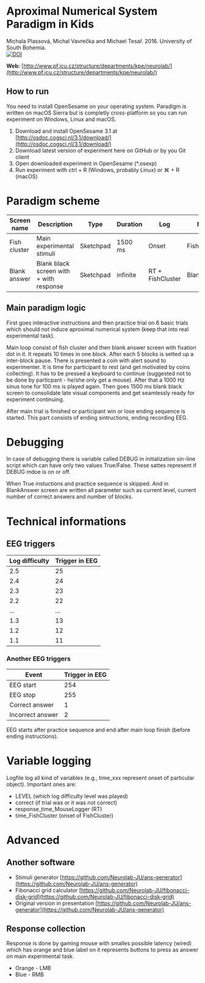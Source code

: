 # Aproximal Numerical System Paradigm in Kids
Michala Plassová, Michal Vavrečka and Michael Tesař. 2016. University of South Bohemia.
<br>
[![DOI](https://zenodo.org/badge/68840528.svg)](https://zenodo.org/badge/latestdoi/68840528)

**Web:**
[http://www.pf.jcu.cz/structure/departments/kpe/neurolab/](http://www.pf.jcu.cz/structure/departments/kpe/neurolab/)

## How to run
You need to install OpenSesame on your operating system. Paradigm is written on macOS Sierra but is completly cross-platform so you can run experiment on Windows, Linux and macOS.
 1. Download and install OpenSesame 3.1 at [http://osdoc.cogsci.nl/3.1/download/](http://osdoc.cogsci.nl/3.1/download/)
 1. Download latest version of experiment here on GitHub or by you Git client
 1. Open downloaded experiment in OpenSesame (*.osexp)
 1. Run experiment with ctrl + R (Windows, probably Linux) or ⌘ + R (macOS)

# Paradigm scheme
| Screen name  | Description                             | Type      | Duration | Log              | Name        |
|--------------|-----------------------------------------|-----------|----------|------------------|-------------|
| Fish cluster | Main experimental stimuli               | Sketchpad | 1500 ms  | Onset            | FishCluster |
| Blank answer | Blank black screen with + with response | Sketchpad | infinite | RT + FishCluster | BlankAnswer |

## Main paradigm logic
First goes interactive instructions and then practice trial on 6 basic trials which should not induce aproximal numerical system (keep that into real experimental task).

Main loop consist of fish cluster and then blank answer screen with fixation dot in it. It repeats 10 times in one block. After each 5 blocks is setted up a inter-block pause. There is presented a coin with alert sound to experimenter. It is time for participant to rest (and get motivated by coins collecting). It has to be pressed a keyboard to continue (suggested not to be done by particpant - he/she only get a mouse). After that a 1000 Hz sinus tone for 100 ms is played again. Then goes 1500 ms blank black screen to consolidate late visual components and get seamlessly ready for experiment continuing.

After main trial is finished or participant win or lose ending sequence is started. This part consists of ending sintructions, ending recording EEG.

# Debugging
In case of debugging there is variable called DEBUG in initialization sin-line script which can have only two values True/False. These sattes represent if DEBUG mdoe is on or off.

When True instuctions and practice sequence is skipped. And in BlankAnswer screen are written all parameter such as current level, current number of correct answers and number of blocks.

# Technical informations
## EEG triggers
| Log difficulty | Trigger in EEG |
|----------------|----------------|
| 2.5            | 25             |
| 2.4            | 24             |
| 2.3            | 23             |
| 2.2            | 22             |
| ...            | ...            |
| 1.3            | 13             |
| 1.2            | 12             |
| 1.1            | 11             |

### Another EEG triggers
| Event            | Trigger in EEG |
|------------------|----------------|
| EEG start        | 254            |
| EEG stop         | 255            |
| Correct answer   | 1              |
| Incorrect answer | 2              |

EEG starts after practice sequence and end after main loop finish (before ending instructions).

# Variable logging
Logfile log all kind of variables (e.g., time_xxx represent onset of particular object). Important ones are:
- LEVEL (which log difficulty level was played)
- correct (if trial was or it was not correct)
- response_time_MouseLogger (RT)
- time_FishCluster (onset of FishCluster)

# Advanced
## Another software
- Stimuli generator [https://github.com/Neurolab-JU/ans-generator](https://github.com/Neurolab-JU/ans-generator)
- Fibonacci grid calculator [https://github.com/Neurolab-JU/fibonacci-disk-grid](https://github.com/Neurolab-JU/fibonacci-disk-grid)
- Original version in presentation [https://github.com/Neurolab-JU/ans-generator](https://github.com/Neurolab-JU/ans-generator)

## Response collection
Response is done by gaming mouse with smalles possible latency (wired) which has orange and blue label on it represents buttons to press as answer on main experimental task.
- Orange - LMB
- Blue - RMB
